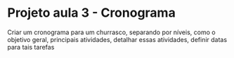 # Projeto aula 3 - Cronograma
 Criar um cronograma para um churrasco, separando por níveis, como o objetivo geral, principais atividades, detalhar essas atividades, definir datas para tais tarefas
 

